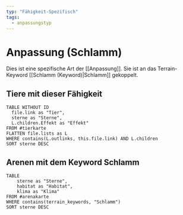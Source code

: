 ```yaml
---
typ: "Fähigkeit-Spezifisch"
tags:
  - anpassungstyp
---  
```


# Anpassung (Schlamm)  
Dies ist eine spezifische Art der [[Anpassung]]. Sie ist an das Terrain-Keyword [[Schlamm (Keyword)|Schlamm]] gekoppelt.  
## Tiere mit dieser Fähigkeit  

```dataview 
TABLE WITHOUT ID   
  file.link as "Tier",   
  sterne as "Sterne",
  L.children.Effekt as "Effekt"
FROM #tierkarte
FLATTEN file.lists as L
WHERE contains(L.outlinks, this.file.link) AND L.children
SORT sterne DESC
```
## Arenen mit dem Keyword Schlamm

```dataview 
TABLE   
	sterne as "Sterne",   
	habitat as "Habitat",   
	klima as "Klima" 
FROM #arenakarte 
WHERE contains(terrain_keywords, "Schlamm") 
SORT sterne DESC
```